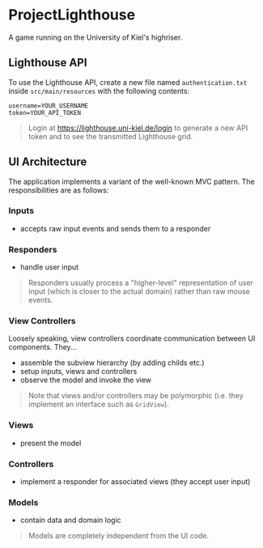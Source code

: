 # ProjectLighthouse
A game running on the University of Kiel's highriser.

## Lighthouse API
To use the Lighthouse API, create a new file named `authentication.txt` inside `src/main/resources` with the following contents:

```properties
username=YOUR_USERNAME
token=YOUR_API_TOKEN
```

> Login at https://lighthouse.uni-kiel.de/login to generate a new API token and to see the transmitted Lighthouse grid.

## UI Architecture
The application implements a variant of the well-known MVC pattern. The responsibilities are as follows:

### Inputs
* accepts raw input events and sends them to a responder

### Responders
* handle user input

> Responders usually process a "higher-level" representation of user input (which is closer to the actual domain) rather than raw mouse events.

### View Controllers
Loosely speaking, view controllers coordinate communication between UI components. They...

* assemble the subview hierarchy (by adding childs etc.)
* setup inputs, views and controllers
* observe the model and invoke the view

> Note that views and/or controllers may be polymorphic (i.e. they implement an interface such as `GridView`).

### Views
* present the model

### Controllers
* implement a responder for associated views (they accept user input)

### Models
* contain data and domain logic

> Models are completely independent from the UI code.
